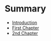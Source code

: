 # Summary

* [Introduction](README.md)
* [First Chapter](chapter1.md)
* [2nd Chapter](2nd-chapter.md)

